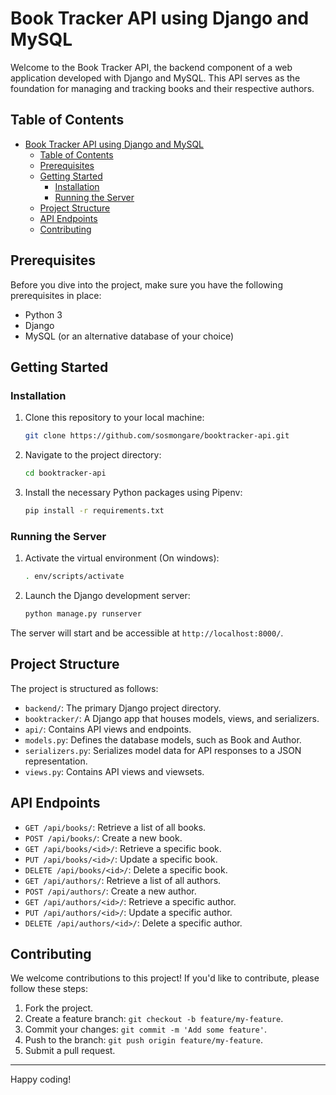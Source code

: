 # Book Tracker API using Django and MySQL

Welcome to the Book Tracker API, the backend component of a web application developed with Django and MySQL. This API serves as the foundation for managing and tracking books and their respective authors.

## Table of Contents
- [Book Tracker API using Django and MySQL](#book-tracker-api-using-django-and-mysql)
  - [Table of Contents](#table-of-contents)
  - [Prerequisites](#prerequisites)
  - [Getting Started](#getting-started)
    - [Installation](#installation)
    - [Running the Server](#running-the-server)
  - [Project Structure](#project-structure)
  - [API Endpoints](#api-endpoints)
  - [Contributing](#contributing)

## Prerequisites

Before you dive into the project, make sure you have the following prerequisites in place:
- Python 3
- Django
- MySQL (or an alternative database of your choice)

## Getting Started

### Installation

1. Clone this repository to your local machine:

   ```bash
   git clone https://github.com/sosmongare/booktracker-api.git
   ```

2. Navigate to the project directory:

   ```bash
   cd booktracker-api
   ```

3. Install the necessary Python packages using Pipenv:

   ```bash
   pip install -r requirements.txt
   ```

### Running the Server

1. Activate the virtual environment (On windows):

   ```bash
   . env/scripts/activate
   ```

2. Launch the Django development server:

   ```bash
   python manage.py runserver
   ```

The server will start and be accessible at `http://localhost:8000/`.

## Project Structure

The project is structured as follows:

- `backend/`: The primary Django project directory.
- `booktracker/`: A Django app that houses models, views, and serializers.
- `api/`: Contains API views and endpoints.
- `models.py`: Defines the database models, such as Book and Author.
- `serializers.py`: Serializes model data for API responses to a JSON representation.
- `views.py`: Contains API views and viewsets.

## API Endpoints

- `GET /api/books/`: Retrieve a list of all books.
- `POST /api/books/`: Create a new book.
- `GET /api/books/<id>/`: Retrieve a specific book.
- `PUT /api/books/<id>/`: Update a specific book.
- `DELETE /api/books/<id>/`: Delete a specific book.
- `GET /api/authors/`: Retrieve a list of all authors.
- `POST /api/authors/`: Create a new author.
- `GET /api/authors/<id>/`: Retrieve a specific author.
- `PUT /api/authors/<id>/`: Update a specific author.
- `DELETE /api/authors/<id>/`: Delete a specific author.

## Contributing

We welcome contributions to this project! If you'd like to contribute, please follow these steps:
1. Fork the project.
2. Create a feature branch: `git checkout -b feature/my-feature`.
3. Commit your changes: `git commit -m 'Add some feature'`.
4. Push to the branch: `git push origin feature/my-feature`.
5. Submit a pull request.

---

Happy coding!

